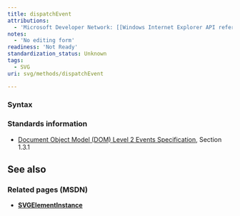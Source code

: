 ```yaml
---
title: dispatchEvent
attributions:
  - 'Microsoft Developer Network: [[Windows Internet Explorer API reference](http://msdn.microsoft.com/en-us/library/ie/hh828809%28v=vs.85%29.aspx) Article]'
notes:
  - 'No editing form'
readiness: 'Not Ready'
standardization_status: Unknown
tags:
  - SVG
uri: svg/methods/dispatchEvent

---
```

### Syntax

### Standards information

-   [Document Object Model (DOM) Level 2 Events Specification](http://go.microsoft.com/fwlink/p/?linkid=203739), Section 1.3.1

## See also

### Related pages (MSDN)

-   [**SVGElementInstance**](/svg/objects/SVGElementInstance)
